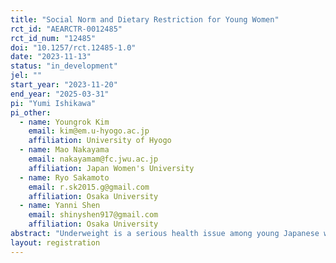 ```yaml
---
title: "Social Norm and Dietary Restriction for Young Women"
rct_id: "AEARCTR-0012485"
rct_id_num: "12485"
doi: "10.1257/rct.12485-1.0"
date: "2023-11-13"
status: "in_development"
jel: ""
start_year: "2023-11-20"
end_year: "2025-03-31"
pi: "Yumi Ishikawa"
pi_other:
  - name: Youngrok Kim
    email: kim@em.u-hyogo.ac.jp
    affiliation: University of Hyogo
  - name: Mao Nakayama
    email: nakayamam@fc.jwu.ac.jp
    affiliation: Japan Women's University
  - name: Ryo Sakamoto
    email: r.sk2015.g@gmail.com
    affiliation: Osaka University
  - name: Yanni Shen
    email: shinyshen917@gmail.com
    affiliation: Osaka University
abstract: "Underweight is a serious health issue among young Japanese women. It has a serious impact on their own health and the health of future generations. One of the causes of underweight among Japanese women is dietary restriction due to the social norm that 'women should be thin'. This study examines whether correcting the expectation of these social norm will reduce women’s willingness to be thin and excessive dietary restriction."
layout: registration
---
```


